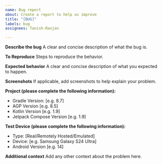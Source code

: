 ```yaml
---
name: Bug report
about: Create a report to help us improve
title: "[BUG]"
labels: bug
assignees: Tanish-Ranjan

---
```


**Describe the bug**
A clear and concise description of what the bug is.

**To Reproduce**
Steps to reproduce the behavior.

**Expected behavior**
A clear and concise description of what you expected to happen.

**Screenshots**
If applicable, add screenshots to help explain your problem.

**Project (please complete the following information):**
 - Gradle Version: [e.g. 8.7]
 - AGP Version [e.g. 8.5]
 - Kotlin Version [e.g. 1.9]
 - Jetpack Compose Version [e.g. 1.9]

**Test Device (please complete the following information):**
 - Type: [Real/Remotely Hosted/Emulated]
 - Device: [e.g. Samsung Galaxy S24 Ultra]
 - Android Version [e.g. 14]

**Additional context**
Add any other context about the problem here.
